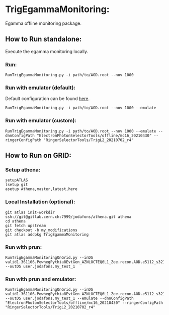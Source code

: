 # TrigEgammaMonitoring:

Egamma offline monitoring package.

## How to Run standalone:

Execute the egamma monitoring locally.

### Run:
```
RunTrigEgammaMonitoring.py -i path/to/AOD.root --nov 1000
```

### Run with emulator (default):

Default configuration can be found [here](https://gitlab.cern.ch/atlas/athena/-/blob/master/Trigger/TriggerCommon/TriggerMenuMT/python/HLTMenuConfig/Egamma/EgammaDefs.py#L22).

```
RunTrigEgammaMonitoring.py -i path/to/AOD.root --nov 1000 --emulate
```

### Run with emulator (custom):

```
RunTrigEgammaMonitoring.py -i path/to/AOD.root --nov 1000 --emulate --dnnConfigPath "ElectronPhotonSelectorTools/offline/mc16_20210430" --ringerConfigPath "RingerSelectorTools/TrigL2_20210702_r4"
```

## How to Run on GRID:

### Setup athena:
```
setupATLAS
lsetup git
asetup Athena,master,latest,here
```
### Local Installation (optional):

```
git atlas init-workdir ssh://git@gitlab.cern.ch:7999/jodafons/athena.git athena
cd athena
git fetch upstream
git checkout -b my_modifications
git atlas addpkg TrigEgammaMonitoring
```

### Run with prun:
```
RunTrigEgammaMonitoringOnGrid.py --inDS valid1.361106.PowhegPythia8EvtGen_AZNLOCTEQ6L1_Zee.recon.AOD.e5112_s3214_d1709_r13044_tid26720967_00 --outDS user.jodafons.my_test_1
```

### Run with prun and emulator:

```
RunTrigEgammaMonitoringOnGrid.py --inDS valid1.361106.PowhegPythia8EvtGen_AZNLOCTEQ6L1_Zee.recon.AOD.e5112_s3214_d1709_r13044_tid26720967_00 --outDS user.jodafons.my_test_1 --emulate --dnnConfigPath "ElectronPhotonSelectorTools/offline/mc16_20210430" --ringerConfigPath "RingerSelectorTools/TrigL2_20210702_r4"
```
